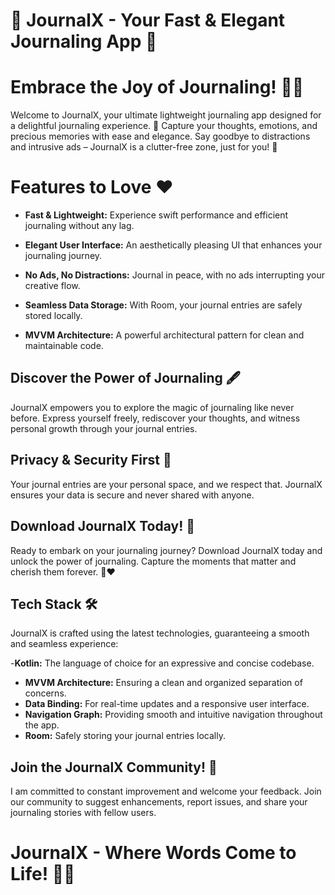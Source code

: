 # 📓 JournalX - Your Fast & Elegant Journaling App 🚀

# Embrace the Joy of Journaling! 📔✨
Welcome to JournalX, your ultimate lightweight journaling app designed for a delightful journaling experience. 🌟 Capture your thoughts, emotions, and precious memories with ease and elegance. Say goodbye to distractions and intrusive ads – JournalX is a clutter-free zone, just for you! 🚀

# Features to Love ❤️
- **Fast & Lightweight:** Experience swift performance and efficient journaling without any lag.

- **Elegant User Interface:** An aesthetically pleasing UI that enhances your journaling journey.

- **No Ads, No Distractions:** Journal in peace, with no ads interrupting your creative flow.

- **Seamless Data Storage:** With Room, your journal entries are safely stored locally.

- **MVVM Architecture:** A powerful architectural pattern for clean and maintainable code.

## Discover the Power of Journaling 🖋️
JournalX empowers you to explore the magic of journaling like never before. Express yourself freely, rediscover your thoughts, and witness personal growth through your journal entries.

## Privacy & Security First 🔐
Your journal entries are your personal space, and we respect that. JournalX ensures your data is secure and never shared with anyone.

## Download JournalX Today! 📲
Ready to embark on your journaling journey? Download JournalX today and unlock the power of journaling. Capture the moments that matter and cherish them forever. 📔❤️

## Tech Stack 🛠️
JournalX is crafted using the latest technologies, guaranteeing a smooth and seamless experience:

-**Kotlin:** The language of choice for an expressive and concise codebase.
- **MVVM Architecture:** Ensuring a clean and organized separation of concerns.
- **Data Binding:** For real-time updates and a responsive user interface.
- **Navigation Graph:** Providing smooth and intuitive navigation throughout the app.
- **Room:** Safely storing your journal entries locally.
  
## Join the JournalX Community! 🤝
I am committed to constant improvement and welcome your feedback. Join our community to suggest enhancements, report issues, and share your journaling stories with fellow users.

# JournalX - Where Words Come to Life! 📓✨
